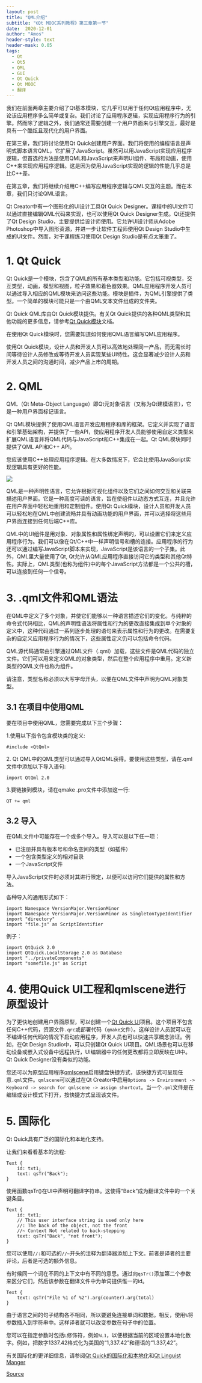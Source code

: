 ```yaml
---
layout: post
title: "QML介绍"
subtitle: "《Qt MOOC系列教程》第三章第一节"
date:  2020-12-01
author: "Amos"
header-style: text
header-mask: 0.05
tags:
  - Qt
  - Qt5
  - QML
  - GUI
  - Qt Quick
  - Qt MOOC
  - 翻译
---
```


我们在前面两章主要介绍了Qt基本模块，它几乎可以用于任何Qt应用程序中，无论该应用程序多么简单或复杂。我们讨论了应用程序逻辑，实现应用程序行为的引擎。然而除了逻辑之外，我们通常还需要创建一个用户界面来与引擎交互，最好是具有一个酷炫且现代化的用户界面。

在第三章，我们将讨论使用Qt Quick创建用户界面。我们将使用的编程语言是声明式脚本语言QML，它扩展了JavaScript。虽然可以用JavaScript实现应用程序逻辑，但首选的方法是使用QML和JavaScript来声明UI组件、布局和动画，使用C++来实现应用程序逻辑。这是因为使用JavaScript实现的逻辑的性能几乎总是比C++差。

在第五章，我们将继续介绍用C++编写应用程序逻辑与QML交互的主题。而在本章，我们只讨论QML语言。

Qt Creator中有一个图形化的UI设计工具Qt Quick Designer。课程中的UI文件可以通过直接编辑QML代码来实现，也可以使用Qt Quick Designer生成。Qt还提供了Qt Design Studio，主要提供给设计师使用。它允许UI设计师从Adobe Photoshop中导入图形资源，并进一步让软件工程师使用Qt Design Studio中生成的UI文件。然而，对于课程练习使用Qt Design Studio是有点太笨重了。

# 1. Qt Quick

Qt Quick是一个模块，包含了QML的所有基本类型和功能。它包括可视类型，交互类型，动画，模型和视图，粒子效果和着色器效果。QML应用程序开发人员可以通过导入相应的QML模块来访问这些功能。模块是插件，为QML引擎提供了类型。一个简单的模块可能只是一个由QML文本文件组成的文件夹。

Qt Quick QML库由Qt Quick模块提供。有关Qt Quick提供的各种QML类型和其他功能的更多信息，请参考[Qt Quick模块](http://doc.qt.io/qt-5/qtquick-index.html "Qt Quick模块")文档。

在使用Qt Quick模块时，您需要知道如何使用QML语言编写QML应用程序。

使用Qt Quick模块，设计人员和开发人员可以高效地处理同一产品，而无需长时间等待设计人员修改或等待开发人员实现某些UI特性。这会显著减少设计人员和开发人员之间的沟通时间，减少产品上市的周期。

# 2. QML

QML（Qt Meta-Object Language）即Qt元对象语言（又称为Qt建模语言），它是一种用户界面标记语言。

Qt QML模块提供了使用QML语言开发应用程序和库的框架。它定义并实现了语言和引擎基础架构，并提供了一些API，使应用程序开发人员能够使用自定义类型来扩展QML语言并将QML代码与JavaScript和C++集成在一起。Qt QML模块同时提供了QML API和C++ API。

您应该使用C++处理应用程序逻辑。在大多数情况下，它会比使用JavaScript实现逻辑具有更好的性能。

![](https://materiaalit.github.io/qt-mooc/img/part-3/qt_quick_workflow-7d7f1af7.png)

QML是一种声明性语言，它允许根据可视化组件以及它们之间如何交互和关联来描述用户界面。它是一种高度可读的语言，旨在使组件以动态方式互连，并且允许在用户界面中轻松地重用和定制组件。使用Qt Quick模块，设计人员和开发人员可以轻松地在QML中创建流畅并具有动画功能的用户界面，并可以选择将这些用户界面连接到任何后端C++库。

QML中的UI组件是用对象、对象属性和属性绑定声明的，可以设置它们来定义应用程序行为。我们可以像在Qt/C++中一样声明信号和槽的连接。应用程序的行为还可以通过编写JavaScript脚本来实现，JavaScript是该语言的一个子集。此外，QML里大量使用了Qt, Qt允许从QML应用程序直接访问它的类型和其他Qt特性。实际上，QML类型(也称为组件)中的每个JavaScript方法都是一个公共的槽，可以连接到任何一个信号。

# 3. .qml文件和QML语法

在QML中定义了多个对象，并使它们能够以一种语言描述它们的变化。与纯粹的命令式代码相比，QML的声明性语法将属性和行为的更改直接集成到单个对象的定义中，这种代码通过一系列逐步处理的语句来表示属性和行为的更改。在需要复杂的自定义应用程序行为的情况下，这些属性定义仍可以包括命令代码。

QML源代码通常由引擎通过QML文件（.qml）加载，这些文件是QML代码的独立文件。它们可以用来定义QML的对象类型，然后在整个应用程序中重用。定义新类型的QML文件也称为组件。

请注意，类型名称必须以大写字母开头，以便在QML文件中声明为QML对象类型。

## 3.1 在项目中使用QML

要在项目中使用QML，您需要完成以下三个步骤：

1.使用以下指令包含模块类的定义:

    #include <QtQml>
    

2\. Qt QML中的QML类型可以通过导入QtQML获得。要使用这些类型，请在.qml文件中添加以下导入语句:

    import QtQml 2.0
    

3.要链接到模块，请在qmake .pro文件中添加这一行:

    QT += qml
    

## 3.2 导入

在QML文件中可能存在一个或多个导入。导入可以是以下任一项：

*   已注册并具有版本号和命名空间的类型（如插件）
*   一个包含类型定义的相对目录
*   一个JavaScript文件

导入JavaScript文件时必须对其进行限定，以便可以访问它们提供的属性和方法。

各种导入的通用形式如下：

    import Namespace VersionMajor.VersionMinor
    import Namespace VersionMajor.VersionMinor as SingletonTypeIdentifier
    import "directory"
    import "file.js" as ScriptIdentifier
    

例子：

    import QtQuick 2.0
    import QtQuick.LocalStorage 2.0 as Database
    import "../privateComponents"
    import "somefile.js" as Script
    

# 4. 使用Quick UI工程和qmlscene进行原型设计

为了更快地创建用户界面原型，可以创建一个[Qt Quick UI](http://doc.qt.io/qtcreator/quick-projects.html "Qt Quick UI")项目。这个项目不包含任何C++代码，资源文件`.qrc`或部署代码（`qmake`文件）。这样设计人员就可以在不编译任何代码的情况下启动应用程序，开发人员也可以快速共享概念验证。例如，在Qt Design Studio中，可以只创建Qt Quick UI项目。QML场景也可以在移动设备或嵌入式设备中远程执行，UI编辑器中的任何更改都将立即反映在UI中。Qt Quick Designer没有类似的功能。

您还可以为原型应用程序[qmlscene](https://doc.qt.io/qt-5/qtquick-qmlscene.html "qmlscene")启用键盘快捷方式，该快捷方式可呈现任意`.qml`文件。`qmlscene`可以通过在Qt Creator中启用`Options -> Environment -> Keyboard -> search for qmlscene -> assign shortcut`。当一个`.qml`文件是在编辑或设计模式下打开，按快捷方式呈现该文件。

# 5. 国际化

Qt Quick具有广泛的国际化和本地化支持。

让我们来看看基本的流程:

    Text {
        id: txt1;
        text: qsTr("Back");
    }
    

使用函数qsTr()在UI中声明可翻译字符串。这使得“Back”成为翻译文件中的一个关键条目。

    Text {
        id: txt1;
        // This user interface string is used only here
        //: The back of the object, not the front
        //~ Context Not related to back-stepping
        text: qsTr("Back", "not front");
    }
    

您可以使用`//:`和可选的`//~`开头的注释为翻译器添加上下文。前者是译者的主要评论，后者是可选的额外信息。

有时候同一个词在不同的上下文中有不同的意思。通过向`qsTr()`添加第二个参数来区分它们，然后该参数在翻译文件中为单词提供惟一的id。

    Text {
        text: qsTr("File %1 of %2").arg(counter).arg(total)
    }
    

由于语言之间的句子结构各不相同，所以要避免连接单词和数据。相反，使用`%`将参数插入到字符串中。这样译者就可以改变参数在句子中的位置。

您可以在指定参数时包括`L`修饰符，例如`%L1`，以便根据当前的区域设置本地化数字。例如，把数字1337.42格式化为美国的“1,337.42”和德语的“1.337,42”。

有关国际化的更详细信息，请参阅[Qt Quick的国际化和本地化](https://doc.qt.io/qt-5/qtquick-internationalization.html "Qt Quick的国际化和本地化")和[Qt Linguist Manger](https://doc.qt.io/qt-5/linguist-manager.html "Qt Linguist Manger")

[Source](https://materiaalit.github.io/qt-mooc/part3/)